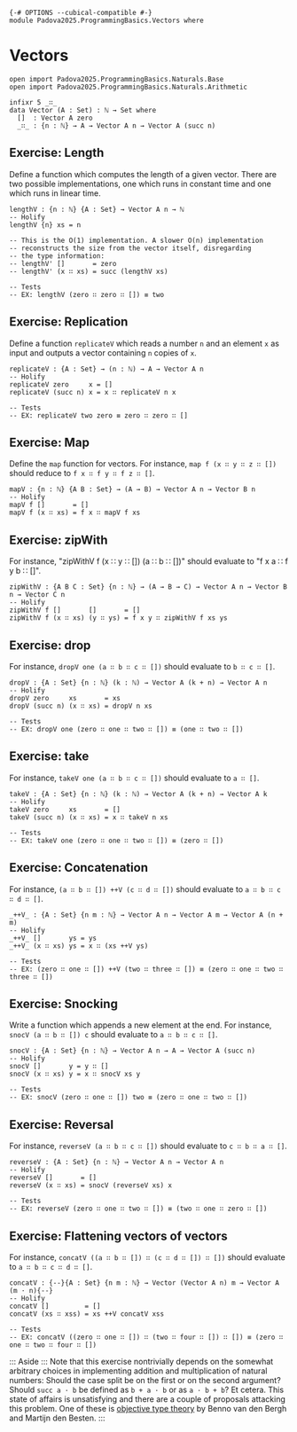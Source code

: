 ```
{-# OPTIONS --cubical-compatible #-}
module Padova2025.ProgrammingBasics.Vectors where
```

# Vectors

```
open import Padova2025.ProgrammingBasics.Naturals.Base
open import Padova2025.ProgrammingBasics.Naturals.Arithmetic
```

```
infixr 5 _∷_
data Vector (A : Set) : ℕ → Set where
  []  : Vector A zero
  _∷_ : {n : ℕ} → A → Vector A n → Vector A (succ n)
```


## Exercise: Length

Define a function which computes the length of a given vector.
There are two possible implementations, one which runs in constant time
and one which runs in linear time.

```
lengthV : {n : ℕ} {A : Set} → Vector A n → ℕ
-- Holify
lengthV {n} xs = n

-- This is the O(1) implementation. A slower O(n) implementation
-- reconstructs the size from the vector itself, disregarding
-- the type information:
-- lengthV' []       = zero
-- lengthV' (x ∷ xs) = succ (lengthV xs)

-- Tests
-- EX: lengthV (zero ∷ zero ∷ []) ≡ two
```


## Exercise: Replication

Define a function `replicateV` which reads a number `n` and an element `x` as
input and outputs a vector containing `n` copies of `x`.

```
replicateV : {A : Set} → (n : ℕ) → A → Vector A n
-- Holify
replicateV zero     x = []
replicateV (succ n) x = x ∷ replicateV n x

-- Tests
-- EX: replicateV two zero ≡ zero ∷ zero ∷ []
```


## Exercise: Map

Define the `map` function for vectors.
For instance, `map f (x ∷ y ∷ z ∷ [])` should reduce to `f x ∷ f y ∷ f z ∷ []`.

```
mapV : {n : ℕ} {A B : Set} → (A → B) → Vector A n → Vector B n
-- Holify
mapV f []       = []
mapV f (x ∷ xs) = f x ∷ mapV f xs
```


## Exercise: zipWith

For instance, "zipWithV f (x ∷ y ∷ []) (a ∷ b ∷ [])" should evaluate to "f x a ∷ f y b ∷ []".

```
zipWithV : {A B C : Set} {n : ℕ} → (A → B → C) → Vector A n → Vector B n → Vector C n
-- Holify
zipWithV f []       []       = []
zipWithV f (x ∷ xs) (y ∷ ys) = f x y ∷ zipWithV f xs ys
```


## Exercise: drop

For instance, `dropV one (a ∷ b ∷ c ∷ [])` should evaluate to `b ∷ c ∷ []`.

```
dropV : {A : Set} {n : ℕ} (k : ℕ) → Vector A (k + n) → Vector A n
-- Holify
dropV zero     xs       = xs
dropV (succ n) (x ∷ xs) = dropV n xs

-- Tests
-- EX: dropV one (zero ∷ one ∷ two ∷ []) ≡ (one ∷ two ∷ [])
```


## Exercise: take

For instance, `takeV one (a ∷ b ∷ c ∷ [])` should evaluate to `a ∷ []`.

```
takeV : {A : Set} {n : ℕ} (k : ℕ) → Vector A (k + n) → Vector A k
-- Holify
takeV zero     xs       = []
takeV (succ n) (x ∷ xs) = x ∷ takeV n xs

-- Tests
-- EX: takeV one (zero ∷ one ∷ two ∷ []) ≡ (zero ∷ [])
```


## Exercise: Concatenation

For instance, `(a ∷ b ∷ []) ++V (c ∷ d ∷ [])` should evaluate to `a ∷ b ∷ c ∷ d ∷ []`.

```
_++V_ : {A : Set} {n m : ℕ} → Vector A n → Vector A m → Vector A (n + m)
-- Holify
_++V_ []       ys = ys
_++V_ (x ∷ xs) ys = x ∷ (xs ++V ys)

-- Tests
-- EX: (zero ∷ one ∷ []) ++V (two ∷ three ∷ []) ≡ (zero ∷ one ∷ two ∷ three ∷ [])
```


## Exercise: Snocking

Write a function which appends a new element at the end.
For instance, `snocV (a ∷ b ∷ []) c` should evaluate to `a ∷ b ∷ c ∷ []`.

```
snocV : {A : Set} {n : ℕ} → Vector A n → A → Vector A (succ n)
-- Holify
snocV []       y = y ∷ []
snocV (x ∷ xs) y = x ∷ snocV xs y

-- Tests
-- EX: snocV (zero ∷ one ∷ []) two ≡ (zero ∷ one ∷ two ∷ [])
```


## Exercise: Reversal

For instance, `reverseV (a ∷ b ∷ c ∷ [])` should evaluate to `c ∷ b ∷ a ∷ []`.

```
reverseV : {A : Set} {n : ℕ} → Vector A n → Vector A n
-- Holify
reverseV []       = []
reverseV (x ∷ xs) = snocV (reverseV xs) x

-- Tests
-- EX: reverseV (zero ∷ one ∷ two ∷ []) ≡ (two ∷ one ∷ zero ∷ [])
```


## Exercise: Flattening vectors of vectors

For instance, `concatV ((a ∷ b ∷ []) ∷ (c ∷ d ∷ []) ∷ [])` should evaluate
to `a ∷ b ∷ c ∷ d ∷ []`.

```
concatV : {--}{A : Set} {n m : ℕ} → Vector (Vector A n) m → Vector A (m · n){--}
-- Holify
concatV []         = []
concatV (xs ∷ xss) = xs ++V concatV xss

-- Tests
-- EX: concatV ((zero ∷ one ∷ []) ∷ (two ∷ four ∷ []) ∷ []) ≡ (zero ∷ one ∷ two ∷ four ∷ [])
```

::: Aside :::
Note that this exercise nontrivially depends on the somewhat arbitrary choices
in implementing addition and multiplication of natural numbers: Should the case
split be on the first or on the second argument? Should `succ a · b` be defined
as `b + a · b` or as `a · b + b`? Et cetera. This state of affairs is
unsatisfying and there are a couple of proposals attacking this problem. One of
these is [objective type theory](https://arxiv.org/abs/2102.00905) by Benno van
den Bergh and Martijn den Besten.
:::
